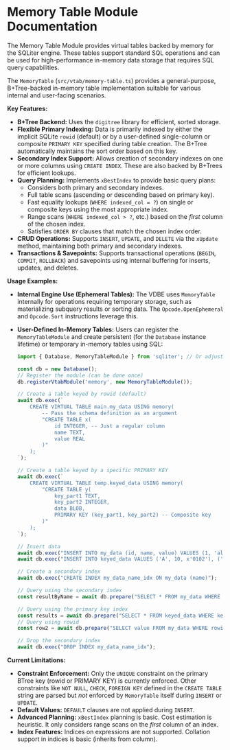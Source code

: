 # Memory Table Module Documentation

The Memory Table Module provides virtual tables backed by memory for the SQLiter engine. These tables support standard SQL operations and can be used for high-performance in-memory data storage that requires SQL query capabilities.


The `MemoryTable` (`src/vtab/memory-table.ts`) provides a general-purpose, B+Tree-backed in-memory table implementation suitable for various internal and user-facing scenarios.

**Key Features:**

*   **B+Tree Backend:** Uses the `digitree` library for efficient, sorted storage.
*   **Flexible Primary Indexing:** Data is primarily indexed by either the implicit SQLite `rowid` (default) or by a user-defined single-column or composite `PRIMARY KEY` specified during table creation. The B+Tree automatically maintains the sort order based on this key.
*   **Secondary Index Support:** Allows creation of secondary indexes on one or more columns using `CREATE INDEX`. These are also backed by B+Trees for efficient lookups.
*   **Query Planning:** Implements `xBestIndex` to provide basic query plans:
    *   Considers both primary and secondary indexes.
    *   Full table scans (ascending or descending based on primary key).
    *   Fast equality lookups (`WHERE indexed_col = ?`) on single or composite keys using the most appropriate index.
    *   Range scans (`WHERE indexed_col > ?`, etc.) based on the *first* column of the chosen index.
    *   Satisfies `ORDER BY` clauses that match the chosen index order.
*   **CRUD Operations:** Supports `INSERT`, `UPDATE`, and `DELETE` via the `xUpdate` method, maintaining both primary and secondary indexes.
*   **Transactions & Savepoints:** Supports transactional operations (`BEGIN`, `COMMIT`, `ROLLBACK`) and savepoints using internal buffering for inserts, updates, and deletes.

**Usage Examples:**

*   **Internal Engine Use (Ephemeral Tables):** The VDBE uses `MemoryTable` internally for operations requiring temporary storage, such as materializing subquery results or sorting data. The `Opcode.OpenEphemeral` and `Opcode.Sort` instructions leverage this.
*   **User-Defined In-Memory Tables:** Users can register the `MemoryTableModule` and create persistent (for the `Database` instance lifetime) or temporary in-memory tables using SQL:

    ```typescript
    import { Database, MemoryTableModule } from 'sqliter'; // Or adjust path

    const db = new Database();
    // Register the module (can be done once)
    db.registerVtabModule('memory', new MemoryTableModule());

    // Create a table keyed by rowid (default)
    await db.exec(`
        CREATE VIRTUAL TABLE main.my_data USING memory(
            -- Pass the schema definition as an argument
            "CREATE TABLE x(
                id INTEGER, -- Just a regular column
                name TEXT,
                value REAL
            )"
        );
    `);

    // Create a table keyed by a specific PRIMARY KEY
    await db.exec(`
        CREATE VIRTUAL TABLE temp.keyed_data USING memory(
            "CREATE TABLE y(
                key_part1 TEXT,
                key_part2 INTEGER,
                data BLOB,
                PRIMARY KEY (key_part1, key_part2) -- Composite key
            )"
        );
    `);

    // Insert data
    await db.exec("INSERT INTO my_data (id, name, value) VALUES (1, 'alpha', 1.23), (2, 'beta', 4.56)");
    await db.exec("INSERT INTO keyed_data VALUES ('A', 10, x'0102'), ('B', 5, x'0304')");

    // Create a secondary index
    await db.exec("CREATE INDEX my_data_name_idx ON my_data (name)");

    // Query using the secondary index
    const resultByName = await db.prepare("SELECT * FROM my_data WHERE name = 'beta'").get();

    // Query using the primary key index
    const results = await db.prepare("SELECT * FROM keyed_data WHERE key_part1 = 'A'").all();
    // Query using rowid
    const row2 = await db.prepare("SELECT value FROM my_data WHERE rowid = 2").get();

    // Drop the secondary index
    await db.exec("DROP INDEX my_data_name_idx");
    ```

**Current Limitations:**

*   **Constraint Enforcement:** Only the `UNIQUE` constraint on the primary BTree key (rowid or PRIMARY KEY) is currently enforced. Other constraints like `NOT NULL`, `CHECK`, `FOREIGN KEY` defined in the `CREATE TABLE` string are parsed but *not* enforced by `MemoryTable` itself during `INSERT` or `UPDATE`.
*   **Default Values:** `DEFAULT` clauses are not applied during `INSERT`.
*   **Advanced Planning:** `xBestIndex` planning is basic. Cost estimation is heuristic. It only considers range scans on the *first* column of an index.
*   **Index Features:** Indices on expressions are not supported. Collation support in indices is basic (inherits from column).
